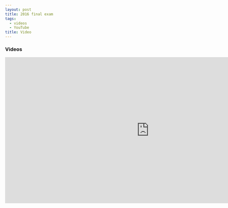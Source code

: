 ```yaml
---
layout: post
title: 2016 final exam
tags: 
  - videos
  - YouTube
title: Video
---
```


### Videos

<iframe width="943" height="480" src="https://www.youtube.com/embed/mip5FxtZy_c" frameborder="0" allow="accelerometer; autoplay; encrypted-media; gyroscope; picture-in-picture" allowfullscreen></iframe>
